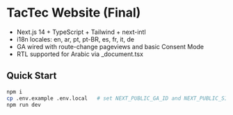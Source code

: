 # TacTec Website (Final)

- Next.js 14 + TypeScript + Tailwind + next-intl
- i18n locales: en, ar, pt, pt-BR, es, fr, it, de
- GA wired with route-change pageviews and basic Consent Mode
- RTL supported for Arabic via _document.tsx

## Quick Start
```bash
npm i
cp .env.example .env.local   # set NEXT_PUBLIC_GA_ID and NEXT_PUBLIC_SITE_URL
npm run dev
```